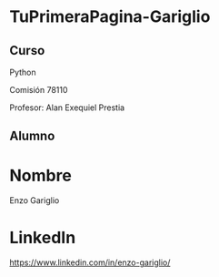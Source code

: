 # TuPrimeraPagina-Gariglio

## Curso
Python

Comisión 78110

Profesor: Alan Exequiel Prestia

## Alumno

# Nombre 
Enzo Gariglio

# LinkedIn
https://www.linkedin.com/in/enzo-gariglio/